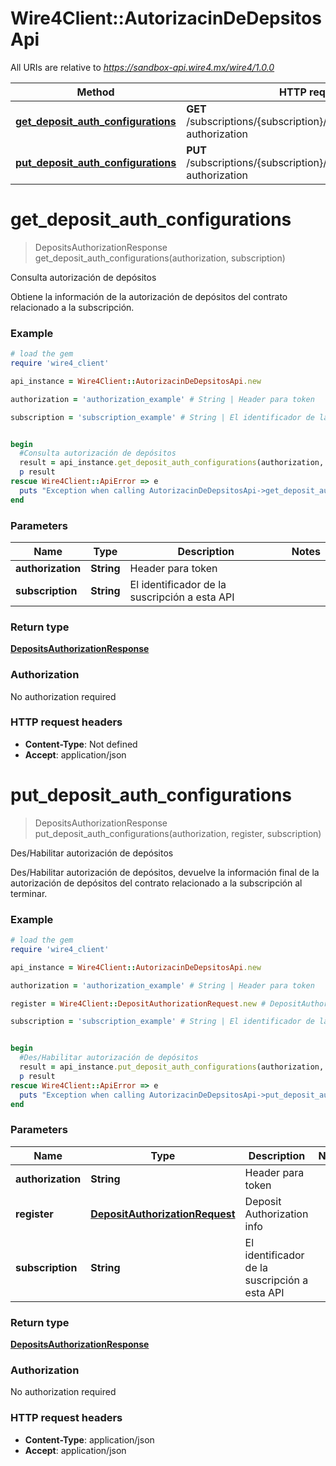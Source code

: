 # Wire4Client::AutorizacinDeDepsitosApi

All URIs are relative to *https://sandbox-api.wire4.mx/wire4/1.0.0*

Method | HTTP request | Description
------------- | ------------- | -------------
[**get_deposit_auth_configurations**](AutorizacinDeDepsitosApi.md#get_deposit_auth_configurations) | **GET** /subscriptions/{subscription}/configurations/deposit-authorization | Consulta autorización de depósitos
[**put_deposit_auth_configurations**](AutorizacinDeDepsitosApi.md#put_deposit_auth_configurations) | **PUT** /subscriptions/{subscription}/configurations/deposit-authorization | Des/Habilitar autorización de depósitos


# **get_deposit_auth_configurations**
> DepositsAuthorizationResponse get_deposit_auth_configurations(authorization, subscription)

Consulta autorización de depósitos

Obtiene la información de la autorización de depósitos del contrato relacionado a la subscripción.

### Example
```ruby
# load the gem
require 'wire4_client'

api_instance = Wire4Client::AutorizacinDeDepsitosApi.new

authorization = 'authorization_example' # String | Header para token

subscription = 'subscription_example' # String | El identificador de la suscripción a esta API


begin
  #Consulta autorización de depósitos
  result = api_instance.get_deposit_auth_configurations(authorization, subscription)
  p result
rescue Wire4Client::ApiError => e
  puts "Exception when calling AutorizacinDeDepsitosApi->get_deposit_auth_configurations: #{e}"
end
```

### Parameters

Name | Type | Description  | Notes
------------- | ------------- | ------------- | -------------
 **authorization** | **String**| Header para token | 
 **subscription** | **String**| El identificador de la suscripción a esta API | 

### Return type

[**DepositsAuthorizationResponse**](DepositsAuthorizationResponse.md)

### Authorization

No authorization required

### HTTP request headers

 - **Content-Type**: Not defined
 - **Accept**: application/json



# **put_deposit_auth_configurations**
> DepositsAuthorizationResponse put_deposit_auth_configurations(authorization, register, subscription)

Des/Habilitar autorización de depósitos

Des/Habilitar autorización de depósitos, devuelve la información final de la autorización de depósitos del contrato relacionado a la subscripción al terminar.

### Example
```ruby
# load the gem
require 'wire4_client'

api_instance = Wire4Client::AutorizacinDeDepsitosApi.new

authorization = 'authorization_example' # String | Header para token

register = Wire4Client::DepositAuthorizationRequest.new # DepositAuthorizationRequest | Deposit Authorization info

subscription = 'subscription_example' # String | El identificador de la suscripción a esta API


begin
  #Des/Habilitar autorización de depósitos
  result = api_instance.put_deposit_auth_configurations(authorization, register, subscription)
  p result
rescue Wire4Client::ApiError => e
  puts "Exception when calling AutorizacinDeDepsitosApi->put_deposit_auth_configurations: #{e}"
end
```

### Parameters

Name | Type | Description  | Notes
------------- | ------------- | ------------- | -------------
 **authorization** | **String**| Header para token | 
 **register** | [**DepositAuthorizationRequest**](DepositAuthorizationRequest.md)| Deposit Authorization info | 
 **subscription** | **String**| El identificador de la suscripción a esta API | 

### Return type

[**DepositsAuthorizationResponse**](DepositsAuthorizationResponse.md)

### Authorization

No authorization required

### HTTP request headers

 - **Content-Type**: application/json
 - **Accept**: application/json



